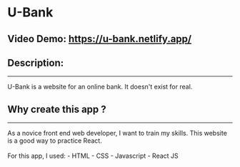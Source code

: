 # U-Bank
## Video Demo:  https://u-bank.netlify.app/

## Description:
<hr>
U-Bank is a website for an online bank. It doesn't exist for real. 

## Why create this app ?
<hr>
As a novice front end web developer, I want to train my skills. This website is a good way to practice React.
<br>
<br>
For this app, I used: 
    - HTML
    - CSS
    - Javascript
    - React JS



